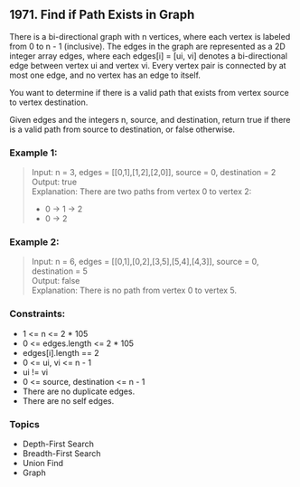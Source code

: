 ## 1971. Find if Path Exists in Graph
There is a bi-directional graph with n vertices, where each vertex is labeled from 0 to n - 1 (inclusive). The edges in the graph are represented as a 2D integer array edges, where each edges[i] = [ui, vi] denotes a bi-directional edge between vertex ui and vertex vi. Every vertex pair is connected by at most one edge, and no vertex has an edge to itself.

You want to determine if there is a valid path that exists from vertex source to vertex destination.

Given edges and the integers n, source, and destination, return true if there is a valid path from source to destination, or false otherwise.

### Example 1:

> Input: n = 3, edges = [[0,1],[1,2],[2,0]], source = 0, destination = 2<br/>
> Output: true<br/>
> Explanation: There are two paths from vertex 0 to vertex 2:<br/>
> - 0 → 1 → 2
> - 0 → 2

### Example 2:

> Input: n = 6, edges = [[0,1],[0,2],[3,5],[5,4],[4,3]], source = 0, destination = 5<br/>
> Output: false<br/>
> Explanation: There is no path from vertex 0 to vertex 5.

### Constraints:

- 1 <= n <= 2 * 105
- 0 <= edges.length <= 2 * 105
- edges[i].length == 2
- 0 <= ui, vi <= n - 1
- ui != vi
- 0 <= source, destination <= n - 1
- There are no duplicate edges.
- There are no self edges.

### Topics

- Depth-First Search
- Breadth-First Search
- Union Find
- Graph